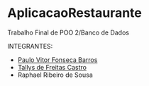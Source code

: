 # AplicacaoRestaurante
Trabalho Final de POO 2/Banco de Dados

INTEGRANTES:
- [Paulo Vitor Fonseca Barros](https://github.com/PequenoVitorioso)
- [Tallys de Freitas Castro](https://github.com/TallysFreitas07)
- Raphael Ribeiro de Sousa
